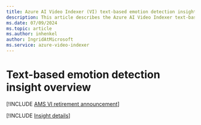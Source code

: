 ```yaml
---
title: Azure AI Video Indexer (VI) text-based emotion detection insight overview 
description: This article describes the Azure AI Video Indexer text-based emotion detection insight.
ms.date: 07/09/2024
ms.topic: article
ms.author: inhenkel
author: IngridAtMicrosoft
ms.service: azure-video-indexer
---
```


# Text-based emotion detection insight overview

[!INCLUDE [AMS VI retirement announcement](./includes/important-ams-retirement-abbreviated.md)]

[!INCLUDE [Insight details](./includes/emotions-detection.md)]
